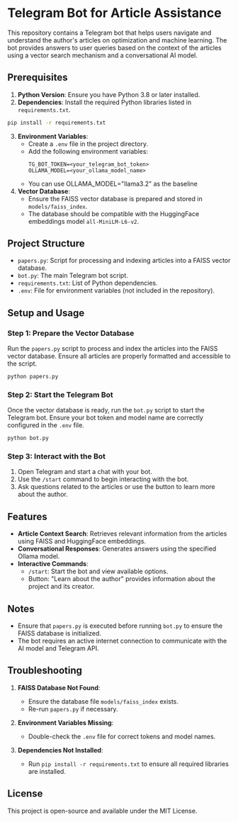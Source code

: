 # Telegram Bot for Article Assistance

This repository contains a Telegram bot that helps users navigate and understand the author's articles on optimization and machine learning. The bot provides answers to user queries based on the context of the articles using a vector search mechanism and a conversational AI model.

## Prerequisites

1. **Python Version**: Ensure you have Python 3.8 or later installed.
2. **Dependencies**: Install the required Python libraries listed in `requirements.txt`.

```bash
pip install -r requirements.txt
```

3. **Environment Variables**:
   - Create a `.env` file in the project directory.
   - Add the following environment variables:
     ```env
     TG_BOT_TOKEN=<your_telegram_bot_token>
     OLLAMA_MODEL=<your_ollama_model_name>
     ```
    - You can use OLLAMA_MODEL="llama3.2" as the baseline
4. **Vector Database**:
   - Ensure the FAISS vector database is prepared and stored in `models/faiss_index`.
   - The database should be compatible with the HuggingFace embeddings model `all-MiniLM-L6-v2`.

## Project Structure

- `papers.py`: Script for processing and indexing articles into a FAISS vector database.
- `bot.py`: The main Telegram bot script.
- `requirements.txt`: List of Python dependencies.
- `.env`: File for environment variables (not included in the repository).

## Setup and Usage

### Step 1: Prepare the Vector Database

Run the `papers.py` script to process and index the articles into the FAISS vector database. Ensure all articles are properly formatted and accessible to the script.

```bash
python papers.py
```

### Step 2: Start the Telegram Bot

Once the vector database is ready, run the `bot.py` script to start the Telegram bot. Ensure your bot token and model name are correctly configured in the `.env` file.

```bash
python bot.py
```

### Step 3: Interact with the Bot

1. Open Telegram and start a chat with your bot.
2. Use the `/start` command to begin interacting with the bot.
3. Ask questions related to the articles or use the button to learn more about the author.

## Features

- **Article Context Search**: Retrieves relevant information from the articles using FAISS and HuggingFace embeddings.
- **Conversational Responses**: Generates answers using the specified Ollama model.
- **Interactive Commands**:
  - `/start`: Start the bot and view available options.
  - Button: "Learn about the author" provides information about the project and its creator.

## Notes

- Ensure that `papers.py` is executed before running `bot.py` to ensure the FAISS database is initialized.
- The bot requires an active internet connection to communicate with the AI model and Telegram API.

## Troubleshooting

1. **FAISS Database Not Found**:
   - Ensure the database file `models/faiss_index` exists.
   - Re-run `papers.py` if necessary.

2. **Environment Variables Missing**:
   - Double-check the `.env` file for correct tokens and model names.

3. **Dependencies Not Installed**:
   - Run `pip install -r requirements.txt` to ensure all required libraries are installed.

## License

This project is open-source and available under the MIT License.

